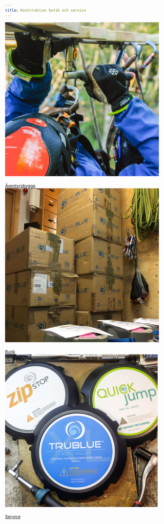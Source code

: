 ```yaml
---
title: Konstruktion butik och service
---
```



<div id="maincontainer">
<div class="mainsection" id="butikservicebygge">
    <div>
    <img src="/images/bygge.jpg" class="mainpic"> 
    </div>
    <div class="buttondiv" style="margin-top:20px;"> <a href="/aventyrsbygge" class="button">Äventyrsbygge</a></div>
</div>

<div class="mainsection" id="butikservicebygge">
    <div>
    <img src="/images/butik.jpg" class="mainpic"> 
    </div>
<div class="buttondiv" style="margin-top:20px;"> <a href="/butik" class="button">Butik</a></div>
</div>

<div class="mainsection" id="butikservicebygge">
    <div>
    <img src="/images/servicetrio.jpg" class="mainpic"> 
    </div>
    <div class="buttondiv" style="margin-top:20px;"> <a href="/service" class="button">Service</a></div>
</div>
